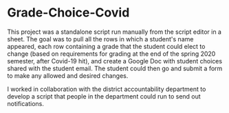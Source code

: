 # Grade-Choice-Covid

This project was a standalone script run manually from the script editor in a sheet. The goal was to pull all the rows in which a student's name appeared, each row containing a grade that the student could elect to change (based on requirements for grading at the end of the spring 2020 semester, after Covid-19 hit), and create a Google Doc with student choices shared with the student email. The student could then go and submit a form to make any allowed and desired changes. 

I worked in collaboration with the district accountability department to develop a script that people in the department could run to send out notifications. 
